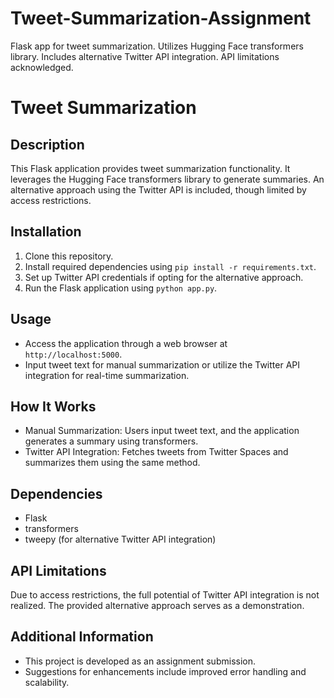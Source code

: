 # Tweet-Summarization-Assignment
Flask app for tweet summarization. Utilizes Hugging Face transformers library. Includes alternative Twitter API integration. API limitations acknowledged.
# Tweet Summarization

## Description
This Flask application provides tweet summarization functionality. It leverages the Hugging Face transformers library to generate summaries. An alternative approach using the Twitter API is included, though limited by access restrictions.

## Installation
1. Clone this repository.
2. Install required dependencies using `pip install -r requirements.txt`.
3. Set up Twitter API credentials if opting for the alternative approach.
4. Run the Flask application using `python app.py`.

## Usage
- Access the application through a web browser at `http://localhost:5000`.
- Input tweet text for manual summarization or utilize the Twitter API integration for real-time summarization.

## How It Works
- Manual Summarization: Users input tweet text, and the application generates a summary using transformers.
- Twitter API Integration: Fetches tweets from Twitter Spaces and summarizes them using the same method.

## Dependencies
- Flask
- transformers
- tweepy (for alternative Twitter API integration)

## API Limitations
Due to access restrictions, the full potential of Twitter API integration is not realized. The provided alternative approach serves as a demonstration.

## Additional Information
- This project is developed as an assignment submission.
- Suggestions for enhancements include improved error handling and scalability.
